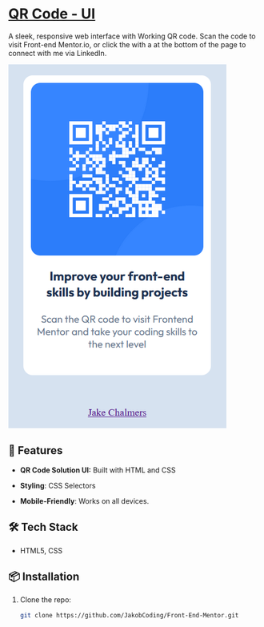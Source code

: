 # [QR Code - UI](https://jakobcoding.github.io/Front-End-Mentor/)

A sleek, responsive web interface with Working QR code. Scan the code to visit Front-end Mentor.io, or click the with a at the bottom of the page to connect with me via LinkedIn.

![QR Code Generator Demo](assets/Demo-Screenshot.png)

## 🚀 Features

- **QR Code Solution UI:** Built with HTML and CSS
- **Styling**: CSS Selectors

- **Mobile-Friendly**: Works on all devices.

## 🛠️ Tech Stack

- HTML5, CSS

## 📦 Installation

1. Clone the repo:
   ```bash
   git clone https://github.com/JakobCoding/Front-End-Mentor.git
   ```
